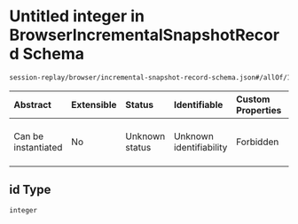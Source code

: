 # Untitled integer in BrowserIncrementalSnapshotRecord Schema

```txt
session-replay/browser/incremental-snapshot-record-schema.json#/allOf/1/properties/id
```



| Abstract            | Extensible | Status         | Identifiable            | Custom Properties | Additional Properties | Access Restrictions | Defined In                                                                                                                                |
| :------------------ | :--------- | :------------- | :---------------------- | :---------------- | :-------------------- | :------------------ | :---------------------------------------------------------------------------------------------------------------------------------------- |
| Can be instantiated | No         | Unknown status | Unknown identifiability | Forbidden         | Allowed               | none                | [incremental-snapshot-record-schema.json\*](../out/session-replay/browser/incremental-snapshot-record-schema.json "open original schema") |

## id Type

`integer`
